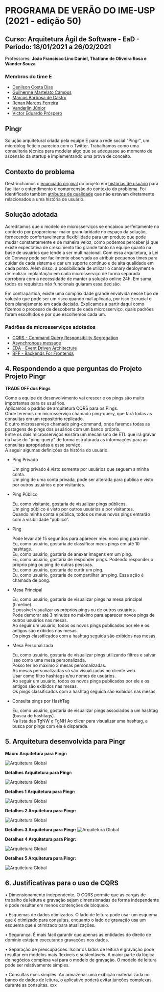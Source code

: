 # PROGRAMA DE VERÃO DO IME-USP (2021 - edição 50)

## Curso: Arquitetura Ágil de Software - EaD - Período: 18/01/2021 a 26/02/2021

Professores: **João Francisco Lino Daniel, Thatiane de Oliveira Rosa e Wander Souza**

### Membros do time E

* [Denilson Costa Dias](https://github.com/denilsoncd)
* [Guilherme Martelato Campos](https://github.com/guilhermemcampos)
* [Marcos Barbosa de Castro](https://github.com/marbarbosa)
* [Renan Marcos Ferreira](https://github.com/renanmarcos)
* [Vanderlin Júnior](https://github.com/Wanderllin)
* [Victor Eduardo Próspero](https://github.com/victorprospero)

## Pingr

Solução arquitetural criada pela equipe E para a rede social "Pingr", um microblog fictício parecido com o Twitter. Trabalhamos como uma consultoria técnica para modelar algo que se adequasse ao momento de ascensão da startup e implementando uma prova de conceito.

## Contexto do problema

Destrinchamos o [enunciado original](docs/enunciado-original.pdf) do projeto em [histórias de usuário](docs/historias-usuario.md) para facilitar o entendimento e compreensão do contexto do problema. Foi identificado também [atributos de qualidade](docs/atributos-qualidade.md) que não estavam diretamente relacionados a uma história de usuário.

## Solução adotada

Acreditamos que o modelo de microsserviços se encaixou perfeitamente no contexto por proporcionar maior granularidade no espaço da solução, fornecendo confortavelmente flexibilidade para um produto que pode mudar constantemente e de maneira veloz, como podemos perceber já que existe expectativa de crescimento tão grande tanto na equipe quanto na base de usuários que tende a ser multinacional. Com essa arquitetura, a Lei de Conway pode ser facilmente observada ao atribuir pequenos times para cuidar de cada sistema e dar um suporte contínuo e de alta qualidade em cada ponto. Além disso, a possibilidade de utilizar o canary deployment e de realizar implantação em cada microsserviço de forma separada corrobora com a necessidade de manter a solução online 24h. Em suma, todos os requisitos não funcionais guiaram essa decisão.

Em contrapartida, existe uma complexidade grande envolvida nesse tipo de solução que pode ser um risco quando mal aplicada, por isso é crucial o bom planejamento em cada decisão. Explicamos a partir daqui como fizemos o processo de descoberta de cada microsserviço, quais padrões foram escolhidos e por que escolhemos cada um.

### Padrões de microsserviços adotados

* [CQRS - Command Query Responsibility Segregation](docs/patterns/cqrs.md)
* [Asynchronous message](docs/patterns/async-message.md)
* [EDA - Event Driven Architecture](docs/patterns/eda.md)
* [BFF - Backends For Frontends](docs/patterns/bff.md)

## 4. Respondendo a que perguntas do Projeto **Projeto Pingr**

**TRADE OFF dos Pings**

  Como a equipe de desenvolvimento vai crescer e os pings são muito importantes para os usuários.  
  Aplicamos o padrão de arquitetura CQRS para os Pings.  
  Onde teremos um microsserviço chamado ping-query, que fará todas as consultas em um repositório replicado.  
  E outro microsserviço chamado ping-command, onde faremos todas as postagens de pings dos usuários com um banco próprio.  
  Entre os dois microsserviços existirá um mecanismo de ETL que irá gravar na base do "ping-query" de forma estruturada as informações para as consultas apropriadas a esse serviço.  
  A seguir algumas definições da história do usuário.  

* Ping Privado
 
  Um ping privado é visto somente por usuários que seguem a minha conta.  
  Um ping de uma conta privada, pode ser alterada para pública e visto por outros usuários e por visitantes.  

* Ping Público

  Eu, como visitante, gostaria de visualizar pings públicos.  
  Um ping público é visto por outros usuários e por visitantes.  
  Quando minha conta é pública, todos os meus novos pings entrarão com a visibilidade “público”.  

* Ping

  Pode levar até 15 segundos para aparecer meu novo ping para mim.  
  Eu, como usuário, gostaria de classificar meus pings em até 10 hashtags.  
  Eu, como usuário, gostaria de anexar imagens em um ping.  
  Eu, como usuário, gostaria de responder pings. Podendo responder o próprio ping ou ping de outras pessoas.  
  Eu, como usuário, gostaria de curtir um ping.  
  Eu, como usuário, gostaria de compartilhar um ping. Essa ação é chamada de pong.  

* Mesa Principal

  Eu, como usuário, gostaria de visualizar pings na mesa principal (timeline).  
  É possível visualizar os próprios pings ou de outros usuários.  
  Pode demorar até 3 minutos no máximo para aparecer novos pings de outros usuários nas mesas.  
  Ao seguir um usuário, todos os novos pings publicados por ele e os antigos são exibidos nas mesas.  
  Os pings classificados com a hashtag seguida são exibidos nas mesas.  

* Mesa Personalizada

  Eu, como usuário, gostaria de visualizar pings utilizando filtros e salvar isso como uma mesa personalizada.  
  Posso ter no máximo 3 mesas personalizadas.  
  As mesas personalizadas só são visualizadas no cliente web.  
  Usar como filtro hashtags e/ou nomes de usuários.  
  Ao seguir um usuário, todos os novos pings publicados por ele e os antigos são exibidos nas mesas.  
  Os pings classificados com a hashtag seguida são exibidos nas mesas.  

* Consulta pings por HashTag

  Eu, como usuário, gostaria de visualizar pings associados a um hashtag (busca de hashtags).  
  Na lista das TgNW e TgNH Ao clicar para visualizar uma hashtag, a busca por pings com ela é disparada.  

## 5. Arquitetura desenvolvida para Pingr

**Macro Arquitetura para Pingr:**

![Arquitetura Global](imagens/microservices-and-eda-view-pingr-0.png)

**Detalhes Arquitetura para Pingr:**

![Arquitetura Global](imagens/microservices-and-eda-view-pingr-00.png)

**Detalhes 1 Arquitetura para Pingr:**

![Arquitetura Global](imagens/microservices-and-eda-view-pingr-1.png)

**Detalhes 2 Arquitetura para Pingr:**

![Arquitetura Global](imagens/microservices-and-eda-view-pingr-2.png)

**Detalhes 3 Arquitetura para Pingr:**
![Arquitetura Global](imagens/microservices-and-eda-view-pingr-3.png)

**Detalhes 4 Arquitetura para Pingr:**

![Arquitetura Global](imagens/microservices-and-eda-view-pingr-4.png)

**Detalhes 5 Arquitetura para Pingr:**

![Arquitetura Global](imagens/microservices-and-eda-view-pingr-5.png)

## 6. Justificativas para o uso de CQRS

• Dimensionamento independente. O CQRS permite que as cargas de trabalho de leitura e gravação sejam dimensionadas de forma independente e pode resultar em menos contenções de bloqueio.

• Esquemas de dados otimizados. O lado de leitura pode usar um esquema que é otimizado para consultas, enquanto o lado de gravação usa um esquema que é otimizado para atualizações.

• Segurança. É mais fácil garantir que apenas as entidades do direito de domínio estejam executando gravações nos dados.

• Separação de preocupações. Isolar os lados de leitura e gravação pode resultar em modelos mais flexíveis e sustentáveis. A maior parte da lógica de negócios complexa vai para o modelo de gravação. O modelo de leitura pode ser relativamente simples.

• Consultas mais simples. Ao armazenar uma exibição materializada no banco de dados de leitura, o aplicativo poderá evitar junções complexas durante as consultas.
xxx
